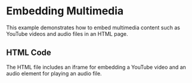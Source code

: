 # Embedding Multimedia

This example demonstrates how to embed multimedia content such as YouTube videos and audio files in an HTML page.

## HTML Code
The HTML file includes an iframe for embedding a YouTube video and an audio element for playing an audio file.